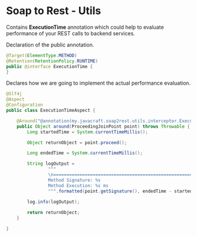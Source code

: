 # Soap to Rest - Utils

Contains <b>ExecutionTime</b> annotation which could help to evaluate performance of your REST calls to backend services.

Declaration of the public annotation.
```java
@Target(ElementType.METHOD)
@Retention(RetentionPolicy.RUNTIME)
public @interface ExecutionTime {
}
```

Declares how we are going to implement the actual performance evaluation.
```java
@Slf4j
@Aspect
@Configuration
public class ExecutionTimeAspect {

    @Around("@annotation(my.javacraft.soap2rest.utils.interceptor.ExecutionTime)")
    public Object around(ProceedingJoinPoint point) throws Throwable {
        Long startedTime = System.currentTimeMillis();

        Object returnObject = point.proceed();

        Long endedTime = System.currentTimeMillis();

        String logOutput =
                """
                \n===============================================================
                Method Signature: %s
                Method Execution: %s ms
                """.formatted(point.getSignature(), endedTime - startedTime);

        log.info(logOutput);
        
        return returnObject;
    }

}
```